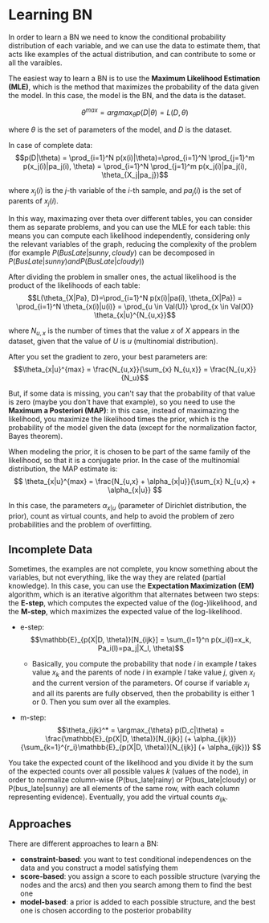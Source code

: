 # Learning BN

In order to learn a BN we need to know the conditional probability distribution of each variable, and we can use the data to estimate them, that acts like examples of the actual distribution, and can contribute to some or all the varaibles.

The easiest way to learn a BN is to use the **Maximum Likelihood Estimation (MLE)**, which is the method that maximizes the probability of the data given the model. In this case, the model is the BN, and the data is the dataset.

$$\theta^{max}=argmax_{\theta} p(D|\theta) = L(D,\theta)$$

where $\theta$ is the set of parameters of the model, and $D$ is the dataset.

In case of complete data: $$p(D|\theta) = \prod_{i=1}^N p(x(i)|\theta)=\prod_{i=1}^N \prod_{j=1}^m p(x_j(i)|pa_j(i), \theta) = \prod_{i=1}^N \prod_{j=1}^m p(x_j(i)|pa_j(i), \theta_{X_j|pa_j})$$

where $x_j(i)$ is the $j$-th variable of the $i$-th sample, and $pa_j(i)$ is the set of parents of $x_j (i)$.

In this way, maximazing over theta over different tables, you can consider them as separate problems, and you can use the MLE for each table: this means you can compute each likelihood independently, considering only the relevant variables of the graph, reducing the complexity of the problem (for example $P(BusLate|sunny,cloudy)$ can be decomposed in $P(BusLate|sunny) and P(BusLate|cloudy)$)

After dividing the problem in smaller ones, the actual likelihood is the product of the likelihoods of each table: $$L(\theta_{X|Pa}, D)=\prod_{i=1}^N p(x(i)|pa(i), \theta_{X|Pa}) = \prod_{i=1}^N \theta_{x(i)|u(i)} = \prod_{u \in Val(U)} \prod_{x \in Val(X)} \theta_{x|u}^{N_{u,x}}$$

where $N_{u,x}$ is the number of times that the value $x$ of $X$ appears in the dataset, given that the value of $U$ is $u$ (multinomial distribution).

After you set the gradient to zero, your best parameters are: $$\theta_{x|u}^{max} = \frac{N_{u,x}}{\sum_{x} N_{u,x}} = \frac{N_{u,x}}{N_u}$$

But, if some data is missing, you can't say that the probability of that value is zero (maybe you don't have that example), so you need to use the **Maximum a Posteriori (MAP)**: in this case, instead of maximazing the likelihood, you maximize the likelihood times the prior, which is the probability of the model given the data (except for the normalization factor, Bayes theorem). 

When modeling the prior, it is chosen to be part of the same family of the likelihood, so that it is a conjugate prior. In the case of the multinomial distribution, the MAP estimate is: $$ \theta_{x|u}^{max} = \frac{N_{u,x} + \alpha_{x|u}}{\sum_{x} N_{u,x} + \alpha_{x|u}} $$

In this case, the parameters $\alpha_{x|u}$ (parameter of Dirichlet distribution, the prior), count as virtual counts, and help to avoid the problem of zero probabilities and the problem of overfitting.

## Incomplete Data

Sometimes, the examples are not complete, you know something about the variables, but not everything, like the way they are related (partial knowledge). In this case, you can use the **Expectation Maximization (EM)** algorithm, which is an iterative algorithm that alternates between two steps: the **E-step**, which computes the expected value of the (log-)likelihood, and the **M-step**, which maximizes the expected value of the log-likelihood.

- e-step: $$\mathbb{E}_{p(X|D, \theta)}[N_{ijk}] = \sum_{l=1}^n p(x_i(l)=x_k, Pa_i(l)=pa_j|X_l, \theta)$$

    - Basically, you compute the probability that node $i$ in example $l$ takes value $x_k$ and the parents of node $i$ in example $l$ take value $j$, given $x_l$ and the current version of the parameters. Of course if variable $x_i$ and all its parents are fully observed, then the probability is either 1 or 0. Then you sum over all the examples.

- m-step: $$\theta_{ijk}^* = \argmax_{\theta} p(D_c|\theta) = \frac{\mathbb{E}_{p(X|D, \theta)}[N_{ijk}] (+ \alpha_{ijk})}{\sum_{k=1}^{r_i}\mathbb{E}_{p(X|D, \theta)}[N_{ijk}] (+ \alpha_{ijk})} $$

You take the expected count of the likelihood and you divide it by the sum of the expected counts over all possible values $k$ (values of the node), in order to normalize column-wise (P(bus_late|rainy) or P(bus_late|cloudy) or P(bus_late|sunny) are all elements of the same row, with each column representing evidence). Eventually, you add the virtual counts $\alpha_{ijk}$.

## Approaches

There are different approaches to learn a BN:

- **constraint-based**: you want to test conditional independences on the data and you construct a model satisfying them
- **score-based**: you assign a score to each possible structure (varying the nodes and the arcs) and then you search among them to find the best one
- **model-based**: a prior is added to each possible structure, and the best one is chosen according to the posterior probability